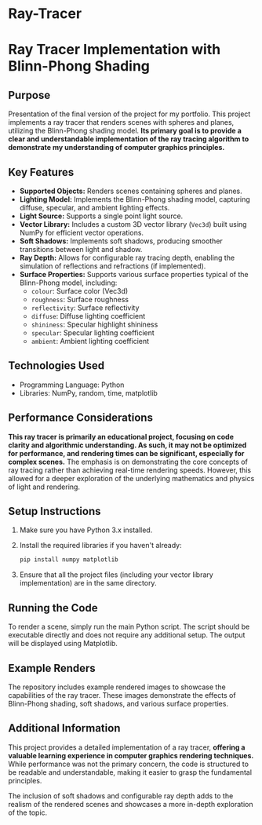 # Ray-Tracer

# Ray Tracer Implementation with Blinn-Phong Shading

## Purpose

Presentation of the final version of the project for my portfolio. This project implements a ray tracer that renders scenes with spheres and planes, utilizing the Blinn-Phong shading model. **Its primary goal is to provide a clear and understandable implementation of the ray tracing algorithm to demonstrate my understanding of computer graphics principles.**

## Key Features

* **Supported Objects:** Renders scenes containing spheres and planes.
* **Lighting Model:** Implements the Blinn-Phong shading model, capturing diffuse, specular, and ambient lighting effects.
* **Light Source:** Supports a single point light source.
* **Vector Library:** Includes a custom 3D vector library (`Vec3d`) built using NumPy for efficient vector operations.
* **Soft Shadows:** Implements soft shadows, producing smoother transitions between light and shadow.
* **Ray Depth:** Allows for configurable ray tracing depth, enabling the simulation of reflections and refractions (if implemented).
* **Surface Properties:** Supports various surface properties typical of the Blinn-Phong model, including:
    * `colour`: Surface color (Vec3d)
    * `roughness`: Surface roughness
    * `reflectivity`: Surface reflectivity
    * `diffuse`: Diffuse lighting coefficient
    * `shininess`: Specular highlight shininess
    * `specular`: Specular lighting coefficient
    * `ambient`: Ambient lighting coefficient

## Technologies Used

* Programming Language: Python
* Libraries: NumPy, random, time, matplotlib

## Performance Considerations

**This ray tracer is primarily an educational project, focusing on code clarity and algorithmic understanding. As such, it may not be optimized for performance, and rendering times can be significant, especially for complex scenes.** The emphasis is on demonstrating the core concepts of ray tracing rather than achieving real-time rendering speeds. However, this allowed for a deeper exploration of the underlying mathematics and physics of light and rendering.

## Setup Instructions

1.  Make sure you have Python 3.x installed.
2.  Install the required libraries if you haven't already:

    ```bash
    pip install numpy matplotlib
    ```
3.  Ensure that all the project files (including your vector library implementation) are in the same directory.

## Running the Code

To render a scene, simply run the main Python script. The script should be executable directly and does not require any additional setup. The output will be displayed using Matplotlib.

## Example Renders

The repository includes example rendered images to showcase the capabilities of the ray tracer. These images demonstrate the effects of Blinn-Phong shading, soft shadows, and various surface properties.

## Additional Information

This project provides a detailed implementation of a ray tracer, **offering a valuable learning experience in computer graphics rendering techniques.** While performance was not the primary concern, the code is structured to be readable and understandable, making it easier to grasp the fundamental principles.

The inclusion of soft shadows and configurable ray depth adds to the realism of the rendered scenes and showcases a more in-depth exploration of the topic.
